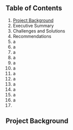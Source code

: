 ## Table of Contents
1. [Project Background](#project-background)
2. Executive Summary
3. Challenges and Solutions
4. Recommendations
5. a
6. a
7. a
8. a
9. a
10. a
11. a
12. a
13. a
14. a
15. a
16. a
17. 

## Project Background

